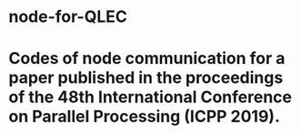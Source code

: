 # node-for-QLEC
# Codes of node communication for a paper published in the proceedings of the 48th International Conference on Parallel Processing (ICPP 2019).
